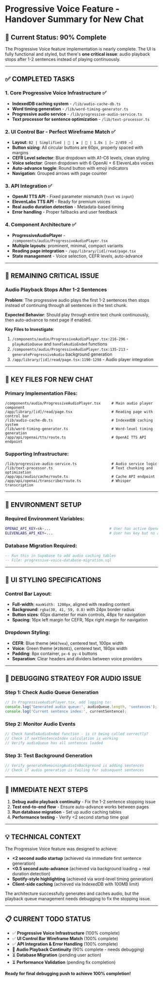 # Progressive Voice Feature - Handover Summary for New Chat

## 🎯 **Current Status: 90% Complete**

The Progressive Voice feature implementation is nearly complete. The UI is fully functional and styled, but there's **one critical issue**: audio playback stops after 1-2 sentences instead of playing continuously.

---

## ✅ **COMPLETED TASKS**

### 1. **Core Progressive Voice Infrastructure** ✅
- **IndexedDB caching system** - `/lib/audio-cache-db.ts`
- **Word timing generation** - `/lib/word-timing-generator.ts` 
- **Progressive audio service** - `/lib/progressive-audio-service.ts`
- **Text processor for sentence optimization** - `/lib/text-processor.ts`

### 2. **UI Control Bar - Perfect Wireframe Match** ✅
- **Layout**: `B2 | Simplified | 🎤 | ▶ | 🔁 | 1.0x | [← 2/459 →]`
- **Button sizing**: All circular buttons are 60px, properly spaced with margins
- **CEFR Level selector**: Blue dropdown with A1-C6 levels, clean styling
- **Voice selector**: Green dropdown with 6 OpenAI + 6 ElevenLabs voices
- **Auto-advance toggle**: Round button with emoji indicators
- **Navigation**: Grouped arrows with page counter

### 3. **API Integration** ✅
- **OpenAI TTS API** - Fixed parameter mismatch (`text` vs `input`)
- **ElevenLabs TTS API** - Ready for premium voices
- **Real audio duration detection** - Metadata-based timing
- **Error handling** - Proper fallbacks and user feedback

### 4. **Component Architecture** ✅
- **ProgressiveAudioPlayer** - `/components/audio/ProgressiveAudioPlayer.tsx`
- **Multiple layouts**: prominent, minimal, compact variants
- **Reading page integration** - `/app/library/[id]/read/page.tsx`
- **State management** - Voice selection, CEFR levels, auto-advance

---

## 🚨 **REMAINING CRITICAL ISSUE**

### **Audio Playback Stops After 1-2 Sentences**
**Problem**: The progressive audio plays the first 1-2 sentences then stops instead of continuing through all sentences in the text chunk.

**Expected Behavior**: Should play through entire text chunk continuously, then auto-advance to next page if enabled.

**Key Files to Investigate**:
1. `/components/audio/ProgressiveAudioPlayer.tsx:216-296` - `playAudioQueue` and `handleAudioEnded` functions
2. `/components/audio/ProgressiveAudioPlayer.tsx:135-213` - `generateProgressiveAudio` background generation
3. `/app/library/[id]/read/page.tsx:1190-1298` - Audio player integration

---

## 📁 **KEY FILES FOR NEW CHAT**

### **Primary Implementation Files**:
```
/components/audio/ProgressiveAudioPlayer.tsx     # Main audio player component
/app/library/[id]/read/page.tsx                  # Reading page with control bar
/lib/audio-cache-db.ts                           # IndexedDB caching system
/lib/word-timing-generator.ts                    # Word-level timing generation
/app/api/openai/tts/route.ts                     # OpenAI TTS API endpoint
```

### **Supporting Infrastructure**:
```
/lib/progressive-audio-service.ts                # Audio service logic
/lib/text-processor.ts                           # Text chunking and optimization
/app/api/audio/cache/route.ts                    # Cache API endpoint
/app/api/openai/transcribe/route.ts              # Whisper transcription
```

---

## 🔧 **ENVIRONMENT SETUP**

### **Required Environment Variables**:
```bash
OPENAI_API_KEY=sk-...                           # User has active OpenAI subscription
ELEVENLABS_API_KEY=...                          # User has key but no active subscription
```

### **Database Migration Required**:
```sql
-- Run this in Supabase to add audio caching tables
-- File: progressive-voice-database-migration.sql
```

---

## 🎨 **UI STYLING SPECIFICATIONS**

### **Control Bar Layout**:
- **Full-width**: `maxWidth: 1200px`, aligned with reading content
- **Background**: `rgba(30, 41, 59, 0.8)` with 24px border radius
- **Button sizes**: 60px diameter for main controls, 48px for navigation
- **Spacing**: 16px left margin for CEFR, 16px right margin for navigation

### **Dropdown Styling**:
- **CEFR**: Blue theme (`#667eea`), centered text, 100px width
- **Voice**: Green theme (`#10b981`), centered text, 180px width  
- **Padding**: 8px container, `px-6 py-4` buttons
- **Separation**: Clear headers and dividers between voice providers

---

## 🐛 **DEBUGGING STRATEGY FOR AUDIO ISSUE**

### **Step 1: Check Audio Queue Generation**
```javascript
// In ProgressiveAudioPlayer.tsx, add logging to:
console.log('Generated audio queue:', audioQueue.length, 'sentences');
console.log('Current sentence index:', currentSentence);
```

### **Step 2: Monitor Audio Events**
```javascript
// Check handleAudioEnded function - is it being called correctly?
// Check if nextSentenceIndex calculation is working
// Verify audioQueue has all sentences loaded
```

### **Step 3: Test Background Generation**
```javascript
// Verify generateRemainingAudioInBackground is adding sentences
// Check if audio generation is failing for subsequent sentences
```

---

## 🎯 **IMMEDIATE NEXT STEPS**

1. **Debug audio playback continuity** - Fix the 1-2 sentence stopping issue
2. **Test end-to-end flow** - Ensure auto-advance works between pages
3. **Run database migration** - Set up audio caching tables
4. **Performance testing** - Verify <2 second startup time goal

---

## 💡 **TECHNICAL CONTEXT**

The Progressive Voice feature was designed to achieve:
- **<2 second audio startup** (achieved via immediate first sentence generation)
- **<0.5 second auto-advance** (achieved via background loading + real duration detection)  
- **Spotify-style highlighting** (achieved via word-level timing generation)
- **Client-side caching** (achieved via IndexedDB with 100MB limit)

The architecture successfully generates and caches audio, but the playback queue management needs debugging to fix the stopping issue.

---

## 📋 **CURRENT TODO STATUS**

- ✅ **Progressive Voice Infrastructure** (100% complete)
- ✅ **UI Control Bar Wireframe Match** (100% complete)  
- ✅ **API Integration & Error Handling** (100% complete)
- 🔄 **Audio Playback Continuity** (90% complete - needs debugging)
- ⏳ **Database Migration** (pending user action)
- ⏳ **Performance Validation** (pending fix completion)

**Ready for final debugging push to achieve 100% completion!**